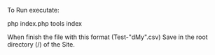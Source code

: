 To Run executate: 

php index.php tools index

When finish  the file with this format (Test-"dMy".csv) Save in the root directory (/) of the Site.

